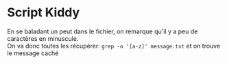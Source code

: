 # Script Kiddy

En se baladant un peut dans le fichier, on remarque qu'il y a peu de caractères en minuscule.  
On va donc toutes les récupérer: `grep -o '[a-z]' message.txt` et on trouve le message caché